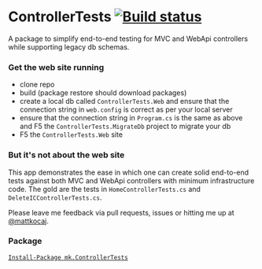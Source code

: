 # ControllerTests [![Build status](https://ci.appveyor.com/api/projects/status/bii5w35ktguwd29u?svg=true)](https://ci.appveyor.com/project/cottsak/controllertests)

A package to simplify end-to-end testing for MVC and WebApi controllers while supporting legacy db schemas.

### Get the web site running

* clone repo
* build (package restore should download packages)
* create a local db called `ControllerTests.Web` and ensure that the connection string in `web.config` is correct as per your local server
* ensure that the connection string in `Program.cs` is the same as above and F5 the `ControllerTests.MigrateDb` project to migrate your db
* F5 the `ControllerTests.Web` site

### But it's not about the web site

This app demonstrates the ease in which one can create solid end-to-end tests against both MVC and WebApi controllers with minimum infrastructure code. The gold are the tests in `HomeControllerTests.cs` and `DeleteICControllerTests.cs`.

Please leave me feedback via pull requests, issues or hitting me up at [@mattkocaj](https://twitter.com/mattkocaj).

### Package

[`Install-Package mk.ControllerTests`](https://www.nuget.org/packages/mk.ControllerTests/)

